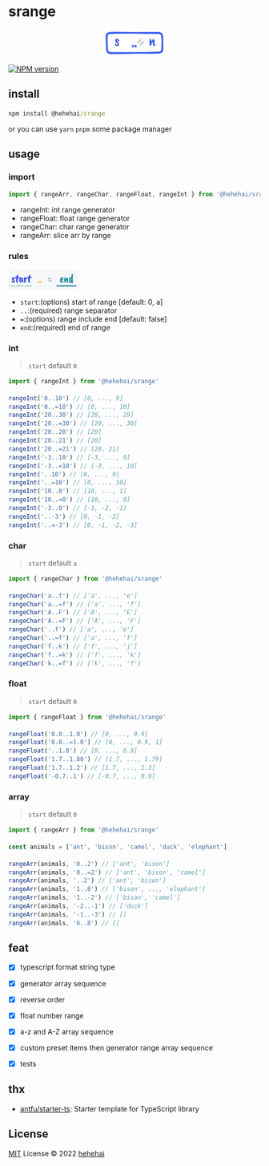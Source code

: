 # srange

<p align="center">
  <img alt="logo" src="./docs/logo.png" style="width: 140px; text-align: center"/>
</p>

[![NPM version](https://img.shields.io/npm/v/pkg-name?color=a1b858&label=)](https://www.npmjs.com/package/pkg-name)

## install

```cmd
npm install @hehehai/srange
```

or you can use `yarn` `pnpm` some package manager

## usage

### import

```ts
import { rangeArr, rangeChar, rangeFloat, rangeInt } from '@hehehai/srange'
```

- rangeInt: int range generator
- rangeFloat: float range generator
- rangeChar: char range generator
- rangeArr: slice arr by range

### rules


<img alt="rule" src="./docs/rules.png" style="width: 140px; text-align: center"/>

- `start`:(options) start of range [default: 0, a]
- `..`:(required) range separator
- `=`:(options) range include end [default: false]
- `end`:(required) end of range

### int

> `start` default `0`

```ts
import { rangeInt } from '@hehehai/srange'

rangeInt('0..10') // [0, ..., 9]
rangeInt('0..=10') // [0, ..., 10]
rangeInt('20..30') // [20, ..., 29]
rangeInt('20..=30') // [20, ..., 30]
rangeInt('20..20') // [20]
rangeInt('20..21') // [20]
rangeInt('20..=21') // [20, 21]
rangeInt('-3..10') // [-3, ..., 9]
rangeInt('-3..=10') // [-3, ..., 10]
rangeInt('..10') // [0, ..., 9]
rangeInt('..=10') // [0, ..., 10]
rangeInt('10..0') // [10, ..., 1]
rangeInt('10..=0') // [10, ..., 0]
rangeInt('-3..0') // [-3, -2, -1]
rangeInt('..-3') // [0, -1, -2]
rangeInt('..=-3') // [0, -1, -2, -3]
```

### char

> `start` default `a`

```ts
import { rangeChar } from '@hehehai/srange'

rangeChar('a..f') // ['a', ..., 'e']
rangeChar('a..=f') // ['a', ..., 'f']
rangeChar('A..F') // ['A', ..., 'E']
rangeChar('A..=F') // ['A', ..., 'F']
rangeChar('..f') // ['a', ..., 'e']
rangeChar('..=f') // ['a', ..., 'f']
rangeChar('f..k') // ['f', ..., 'j']
rangeChar('f..=k') // ['f', ..., 'k']
rangeChar('k..=f') // ['k', ..., 'f']
```

### float

> `start` default `0`

```ts
import { rangeFloat } from '@hehehai/srange'

rangeFloat('0.0..1.0') // [0, ..., 0.9]
rangeFloat('0.0..=1.0') // [0, ..., 0.9, 1]
rangeFloat('..1.0') // [0, ..., 0.9]
rangeFloat('1.7..1.80') // [1.7, ..., 1.79]
rangeFloat('1.7..1.2') // [1.7, ..., 1.3]
rangeFloat('-0.7..1') // [-0.7, ..., 0.9]
```

### array

> `start` default `0`

```ts
import { rangeArr } from '@hehehai/srange'

const animals = ['ant', 'bison', 'camel', 'duck', 'elephant']

rangeArr(animals, '0..2') // ['ant', 'bison']
rangeArr(animals, '0..=2') // ['ant', 'bison', 'camel']
rangeArr(animals, '..2') // ['ant', 'bison']
rangeArr(animals, '1..8') // ['bison', ..., 'elephant']
rangeArr(animals, '1..-2') // ['bison', 'camel']
rangeArr(animals, '-2..-1') // ['duck']
rangeArr(animals, '-1..-3') // []
rangeArr(animals, '6..8') // []
```

## feat

- [x] typescript format string type
- [x] generator array sequence
- [x] reverse order
- [x] float number range
- [x] a-z and A-Z array sequence
- [x] custom preset items then generator range array sequence

- [x] tests

## thx

- [antfu/starter-ts](https://github.com/antfu/starter-ts): Starter template for TypeScript library

## License

[MIT](./LICENSE) License © 2022 [hehehai](https://github.com/hehehai)
